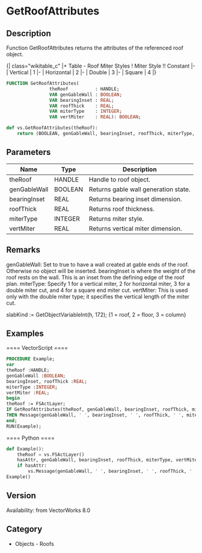 # GetRoofAttributes

## Description
Function GetRoofAttributes returns the attributes of the referenced roof object.

{| class="wikitable_c"
|+ Table - Roof Miter Styles
! Miter Style !! Constant
|-
| Vertical
| 1
|-
| Horizontal
| 2
|-
| Double
| 3
|-
| Square
| 4
|}

```pascal
FUNCTION GetRoofAttributes(
				theRoof          : HANDLE;
				VAR genGableWall : BOOLEAN;
				VAR bearingInset : REAL;
				VAR roofThick    : REAL;
				VAR miterType    : INTEGER;
				VAR vertMiter    : REAL): BOOLEAN;
```

```python
def vs.GetRoofAttributes(theRoof):
    return (BOOLEAN, genGableWall, bearingInset, roofThick, miterType, vertMiter)
```

## Parameters
|Name|Type|Description|
|---|---|---|
|theRoof|HANDLE|Handle to roof object.|
|genGableWall|BOOLEAN|Returns gable wall generation state.|
|bearingInset|REAL|Returns bearing inset dimension.|
|roofThick|REAL|Returns roof thickness.|
|miterType|INTEGER|Returns miter style.|
|vertMiter|REAL|Returns vertical miter dimension.|

## Remarks
genGableWall: Set to true to have a wall created at gable ends of the roof.  Otherwise no object will be inserted.
bearingInset  is where the weight of the roof rests on the wall.  This is an inset from the defining edge of the roof plan.
miterType: Specify 1 for a vertical miter, 2 for horizontal miter, 3 for a double miter cut, and 4 for a square end miter cut.
vertMiter: This is used only with the double miter type; it specifies the vertical length of the miter cut.



slabKind := GetObjectVariableInt(h, 172); {1 = roof, 2 = floor, 3 = column}

## Examples
==== VectorScript ====
```pascal
PROCEDURE Example;
var
theRoof :HANDLE;
genGableWall :BOOLEAN; 
bearingInset, roofThick :REAL; 
miterType :INTEGER; 
vertMiter :REAL;
begin
theRoof := FSActLayer;
IF GetRoofAttributes(theRoof, genGableWall, bearingInset, roofThick, miterType, vertMiter)
THEN Message(genGableWall, ' ', bearingInset, ' ', roofThick, ' ', miterType, ' ', vertMiter);
end;
RUN(Example);
```
==== Python ====
```python
def Example():
	theRoof = vs.FSActLayer()
	hasAttr, genGableWall, bearingInset, roofThick, miterType, vertMiter = vs.GetRoofAttributes(theRoof)
	if hasAttr:
		vs.Message(genGableWall, ' ', bearingInset, ' ', roofThick, ' ', miterType, ' ', vertMiter)
Example()
```

## Version
Availability: from VectorWorks 8.0

## Category
* Objects - Roofs

